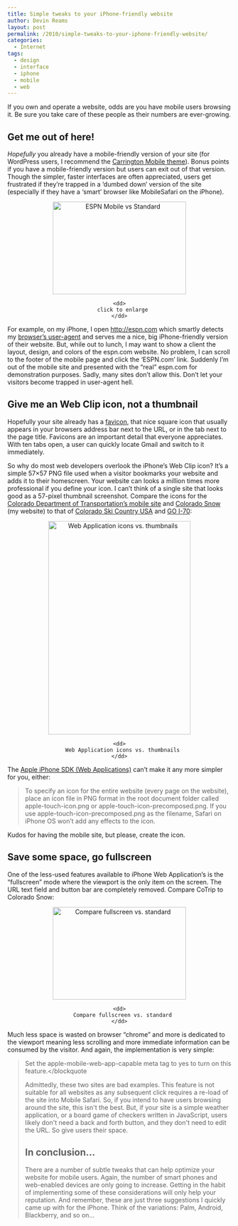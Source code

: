 ```yaml
---
title: Simple tweaks to your iPhone-friendly website
author: Devin Reams
layout: post
permalink: /2010/simple-tweaks-to-your-iphone-friendly-website/
categories:
  - Internet
tags:
  - design
  - interface
  - iphone
  - mobile
  - web
---
```

If you own and operate a website, odds are you have mobile users browsing it. Be sure you take care of these people as their numbers are ever-growing.

## Get me out of here!

*Hopefully* you already have a mobile-friendly version of your site (for WordPress users, I recommend the [Carrington Mobile theme][1]). Bonus points if you have a mobile-friendly version but users can exit out of that version. Though the simpler, faster interfaces are often appreciated, users get frustrated if they&#8217;re trapped in a &#8216;dumbed down&#8217; version of the site (especially if they have a &#8216;smart&#8217; browser like MobileSafari on the iPhone).

<center>
  <dl id="attachment_934" class="wp-caption aligncenter" style="max-width:300px">
    <dt>
      <a href="https://devin.reams.me/wp/wp-content/uploads/2010/01/espn-mobile-exited.png"><img src="https://devin.reams.me/wp/wp-content/uploads/2010/01/espn-mobile-exited-300x208.png" alt="ESPN Mobile vs Standard" title="ESPN Mobile and Standard on Mobile Safari" width="300" height="208" class="size-medium wp-image-934" /></a>
    </dt>
    
    <dd>
      click to enlarge
    </dd>
  </dl>
</center>

For example, on my iPhone, I open <http://espn.com> which smartly detects my [browser&#8217;s user-agent][2] and serves me a nice, big iPhone-friendly version of their website. But, while out to lunch, I may want to show a client the layout, design, and colors of the espn.com website. No problem, I can scroll to the footer of the mobile page and click the &#8216;ESPN.com&#8217; link. Suddenly I&#8217;m out of the mobile site and presented with the &#8220;real&#8221; espn.com for demonstration purposes. Sadly, many sites don&#8217;t allow this. Don&#8217;t let your visitors become trapped in user-agent hell.

## Give me an Web Clip icon, not a thumbnail

Hopefully your site already has a [favicon][3], that nice square icon that usually appears in your browsers address bar next to the URL, or in the tab next to the page title. Favicons are an important detail that everyone appreciates. With ten tabs open, a user can quickly locate Gmail and switch to it immediately.

So why do most web developers overlook the iPhone&#8217;s Web Clip icon? It&#8217;s a simple 57&#215;57 PNG file used when a visitor bookmarks your website and adds it to their homescreen. Your website can looks a million times more professional if you define your icon. I can&#8217;t think of a single site that looks good as a 57-pixel thumbnail screenshot. Compare the icons for the [Colorado Department of Transportation&#8217;s mobile site][4] and [Colorado Snow][5] (my website) to that of [Colorado Ski Country USA][6] and [GO I-70][7]:

<center>
  <dl id="attachment_939" class="wp-caption aligncenter" style="max-width:320px">
    <dt>
      <a href="https://devin.reams.me/wp/wp-content/uploads/2010/01/compare-web-icons.png"><img src="https://devin.reams.me/wp/wp-content/uploads/2010/01/compare-web-icons.png" alt="Web Application icons vs. thumbnails" title="Web Application icons vs. thumbnails" width="320" height="480" class="size-full wp-image-939" /></a>
    </dt>
    
    <dd>
      Web Application icons vs. thumbnails
    </dd>
  </dl>
</center>

The [Apple iPhone SDK (Web Applications)][8] can&#8217;t make it any more simpler for you, either:

> To specify an icon for the entire website (every page on the website), place an icon file in PNG format in the root document folder called apple-touch-icon.png or apple-touch-icon-precomposed.png. If you use apple-touch-icon-precomposed.png as the filename, Safari on iPhone OS won’t add any effects to the icon.

Kudos for having the mobile site, but please, create the icon.

## Save some space, go fullscreen

One of the less-used features available to iPhone Web Application&#8217;s is the &#8220;fullscreen&#8221; mode where the viewport is the only item on the screen. The URL text field and button bar are completely removed. Compare CoTrip to Colorado Snow:

<center>
  <dl id="attachment_941" class="wp-caption aligncenter" style="max-width:300px">
    <dt>
      <a href="https://devin.reams.me/wp/wp-content/uploads/2010/01/iphone-fullscreen.png"><img src="https://devin.reams.me/wp/wp-content/uploads/2010/01/iphone-fullscreen-300x208.png" alt="Compare fullscreen vs. standard" title="Compare fullscreen vs. standard" width="300" height="208" class="size-medium wp-image-941" /></a>
    </dt>
    
    <dd>
      Compare fullscreen vs. standard
    </dd>
  </dl>
</center>

Much less space is wasted on browser &#8220;chrome&#8221; and more is dedicated to the viewport meaning less scrolling and more immediate information can be consumed by the visitor. And again, the implementation is very simple:

> Set the apple-mobile-web-app-capable meta tag to yes to turn on this feature.</blockquote
> 
> Admittedly, these two sites are bad examples. This feature is not suitable for all websites as any subsequent click requires a re-load of the site into Mobile Safari. So, if you intend to have users browsing around the site, this isn't the best. But, if your site is a simple weather application, or a board game of checkers written in JavaScript, users likely don't need a back and forth button, and they don't need to edit the URL. So give users their space.
> 
> ## In conclusion&#8230;
> 
> There are a number of subtle tweaks that can help optimize your website for mobile users. Again, the number of smart phones and web-enabled devices are only going to increase. Getting in the habit of implementing some of these considerations will only help your reputation. And remember, these are just three suggestions I quickly came up with for the iPhone. Think of the variations: Palm, Android, Blackberry, and so on&#8230;

 [1]: http://carringtontheme.com/themes/
 [2]: http://en.wikipedia.org/wiki/User_agent
 [3]: http://en.wikipedia.org/wiki/Favicon
 [4]: http://m.cotrip.org/
 [5]: http://cosnow.com/
 [6]: http://m.coloradoski.com/
 [7]: http://goi70.com/mobile
 [8]: http://developer.apple.com/iphone/library/documentation/AppleApplications/Reference/SafariWebContent/ConfiguringWebApplications/ConfiguringWebApplications.html#//apple_ref/doc/uid/TP40002051-CH3-SW3